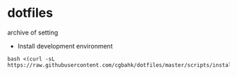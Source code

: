# dotfiles
archive of setting

- Install development environment
```
bash <(curl -sL https://raw.githubusercontent.com/cgbahk/dotfiles/master/scripts/install_dev_env.ubuntu.sh)
```
